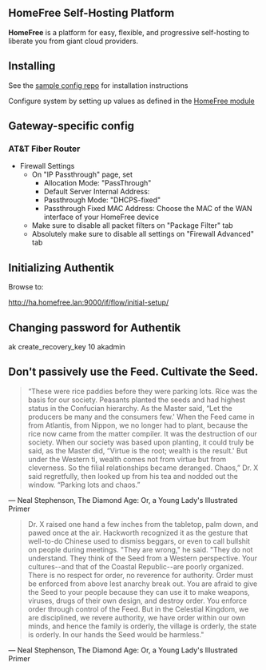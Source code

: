 ## HomeFree Self-Hosting Platform

**HomeFree** is a platform for easy, flexible, and progressive self-hosting to
liberate you from giant cloud providers.

## Installing

See the [sample config repo](https://git.homefree.host/homefree/sample-config) for installation instructions

Configure system by setting up values as defined in the [HomeFree module](./module.nix)

## Gateway-specific config

### AT&T Fiber Router

* Firewall Settings
  * On "IP Passthrough" page, set
    * Allocation Mode: "PassThrough"
    * Default Server Internal Address: <empty>
    * Passthrough Mode: "DHCPS-fixed"
    * Passthrough Fixed MAC Address: Choose the MAC of the WAN interface of your HomeFree device
  * Make sure to disable all packet filters on "Package Filter" tab
  * Absolutely make sure to disable all settings on "Firewall Advanced" tab

## Initializing Authentik

Browse to:

http://ha.homefree.lan:9000/if/flow/initial-setup/

## Changing password for Authentik

ak create_recovery_key 10 akadmin

## Don't passively use the Feed. Cultivate the Seed.

> “These were rice paddies before they were parking lots. Rice was the basis for our society. Peasants planted the seeds and had highest status in the Confucian hierarchy. As the Master said, “Let the producers be many and the consumers few.' When the Feed came in from Atlantis, from Nippon, we no longer had to plant, because the rice now came from the matter compiler. It was the destruction of our society. When our society was based upon planting, it could truly be said, as the Master did, “Virtue is the root; wealth is the result.' But under the Western ti, wealth comes not from virtue but from cleverness. So the filial relationships became deranged. Chaos,” Dr. X said regretfully, then looked up from his tea and nodded out the window. “Parking lots and chaos.”

― Neal Stephenson, The Diamond Age: Or, a Young Lady's Illustrated Primer

> Dr. X raised one hand a few inches from the tabletop, palm down, and pawed once at the air. Hackworth recognized it as the gesture that well-to-do Chinese used to dismiss beggars, or even to call bullshit on people during meetings. "They are wrong," he said. "They do not understand. They think of the Seed from a Western perspective. Your cultures--and that of the Coastal Republic--are poorly organized. There is no respect for order, no reverence for authority. Order must be enforced from above lest anarchy break out. You are afraid to give the Seed to your people because they can use it to make weapons, viruses, drugs of their own design, and destroy order. You enforce order through control of the Feed. But in the Celestial Kingdom, we are disciplined, we revere authority, we have order within our own minds, and hence the family is orderly, the village is orderly, the state is orderly. In our hands the Seed would be harmless."

― Neal Stephenson, The Diamond Age: Or, a Young Lady's Illustrated Primer
